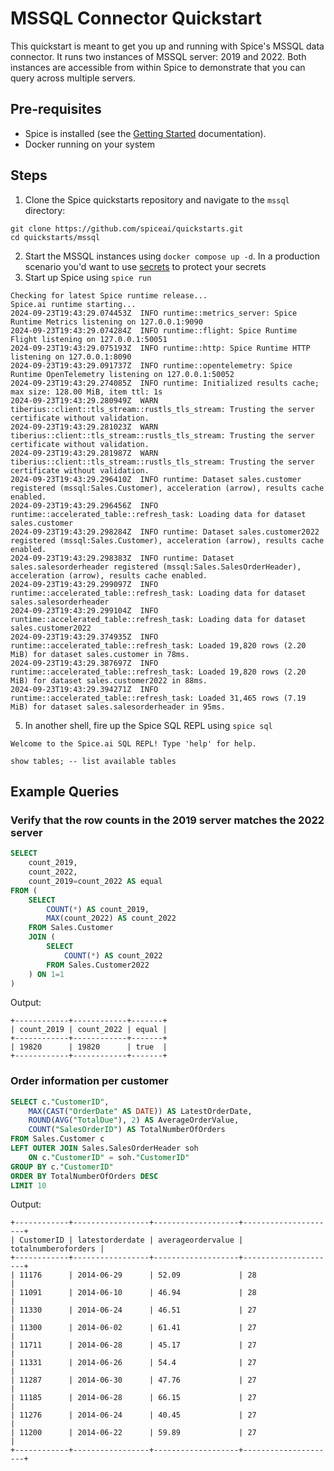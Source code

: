 # MSSQL Connector Quickstart

This quickstart is meant to get you up and running with Spice's MSSQL data connector. It runs two instances of MSSQL server: 2019 and 2022. Both
instances are accessible from within Spice to demonstrate that you can query across multiple servers.

## Pre-requisites

- Spice is installed (see the [Getting Started](https://docs.spiceai.org/getting-started) documentation).
- Docker running on your system

## Steps

1. Clone the Spice quickstarts repository and navigate to the `mssql` directory:

```shell
git clone https://github.com/spiceai/quickstarts.git
cd quickstarts/mssql
```
2. Start the MSSQL instances using `docker compose up -d`. In a production scenario you'd want to use [secrets](https://docs.spiceai.org/components/secret-stores) to protect your secrets
3. Start up Spice using `spice run`

```shell
Checking for latest Spice runtime release...
Spice.ai runtime starting...
2024-09-23T19:43:29.074453Z  INFO runtime::metrics_server: Spice Runtime Metrics listening on 127.0.0.1:9090
2024-09-23T19:43:29.074284Z  INFO runtime::flight: Spice Runtime Flight listening on 127.0.0.1:50051
2024-09-23T19:43:29.075193Z  INFO runtime::http: Spice Runtime HTTP listening on 127.0.0.1:8090
2024-09-23T19:43:29.091737Z  INFO runtime::opentelemetry: Spice Runtime OpenTelemetry listening on 127.0.0.1:50052
2024-09-23T19:43:29.274085Z  INFO runtime: Initialized results cache; max size: 128.00 MiB, item ttl: 1s
2024-09-23T19:43:29.280949Z  WARN tiberius::client::tls_stream::rustls_tls_stream: Trusting the server certificate without validation.
2024-09-23T19:43:29.281023Z  WARN tiberius::client::tls_stream::rustls_tls_stream: Trusting the server certificate without validation.
2024-09-23T19:43:29.281987Z  WARN tiberius::client::tls_stream::rustls_tls_stream: Trusting the server certificate without validation.
2024-09-23T19:43:29.296410Z  INFO runtime: Dataset sales.customer registered (mssql:Sales.Customer), acceleration (arrow), results cache enabled.
2024-09-23T19:43:29.296456Z  INFO runtime::accelerated_table::refresh_task: Loading data for dataset sales.customer
2024-09-23T19:43:29.298284Z  INFO runtime: Dataset sales.customer2022 registered (mssql:Sales.Customer), acceleration (arrow), results cache enabled.
2024-09-23T19:43:29.298383Z  INFO runtime: Dataset sales.salesorderheader registered (mssql:Sales.SalesOrderHeader), acceleration (arrow), results cache enabled.
2024-09-23T19:43:29.299097Z  INFO runtime::accelerated_table::refresh_task: Loading data for dataset sales.salesorderheader
2024-09-23T19:43:29.299104Z  INFO runtime::accelerated_table::refresh_task: Loading data for dataset sales.customer2022
2024-09-23T19:43:29.374935Z  INFO runtime::accelerated_table::refresh_task: Loaded 19,820 rows (2.20 MiB) for dataset sales.customer in 78ms.
2024-09-23T19:43:29.387697Z  INFO runtime::accelerated_table::refresh_task: Loaded 19,820 rows (2.20 MiB) for dataset sales.customer2022 in 88ms.
2024-09-23T19:43:29.394271Z  INFO runtime::accelerated_table::refresh_task: Loaded 31,465 rows (7.19 MiB) for dataset sales.salesorderheader in 95ms.
```
5. In another shell, fire up the Spice SQL REPL using `spice sql`
```shell
Welcome to the Spice.ai SQL REPL! Type 'help' for help.

show tables; -- list available tables
```

## Example Queries

### Verify that the row counts in the 2019 server matches the 2022 server

```sql
SELECT 
    count_2019,
    count_2022,
    count_2019=count_2022 AS equal 
FROM (
    SELECT 
        COUNT(*) AS count_2019, 
        MAX(count_2022) AS count_2022 
    FROM Sales.Customer 
    JOIN (
        SELECT 
            COUNT(*) AS count_2022 
        FROM Sales.Customer2022
    ) ON 1=1
)
```

Output:

```shell
+------------+------------+-------+
| count_2019 | count_2022 | equal |
+------------+------------+-------+
| 19820      | 19820      | true  |
+------------+------------+-------+
```

### Order information per customer

```sql
SELECT c."CustomerID", 
    MAX(CAST("OrderDate" AS DATE)) AS LatestOrderDate, 
    ROUND(AVG("TotalDue"), 2) AS AverageOrderValue, 
    COUNT("SalesOrderID") AS TotalNumberOfOrders 
FROM Sales.Customer c
LEFT OUTER JOIN Sales.SalesOrderHeader soh 
    ON c."CustomerID" = soh."CustomerID" 
GROUP BY c."CustomerID" 
ORDER BY TotalNumberOfOrders DESC
LIMIT 10
```

Output:

```shell
+------------+-----------------+-------------------+---------------------+
| CustomerID | latestorderdate | averageordervalue | totalnumberoforders |
+------------+-----------------+-------------------+---------------------+
| 11176      | 2014-06-29      | 52.09             | 28                  |
| 11091      | 2014-06-10      | 46.94             | 28                  |
| 11330      | 2014-06-24      | 46.51             | 27                  |
| 11300      | 2014-06-02      | 61.41             | 27                  |
| 11711      | 2014-06-28      | 45.17             | 27                  |
| 11331      | 2014-06-26      | 54.4              | 27                  |
| 11287      | 2014-06-30      | 47.76             | 27                  |
| 11185      | 2014-06-28      | 66.15             | 27                  |
| 11276      | 2014-06-24      | 40.45             | 27                  |
| 11200      | 2014-06-22      | 59.89             | 27                  |
+------------+-----------------+-------------------+---------------------+
```
